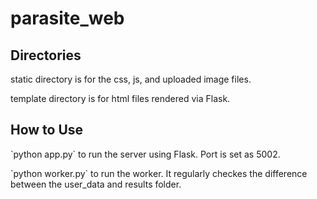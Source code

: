# parasite_web

<h2>Directories</h2>

<p>static directory is for the css, js, and uploaded image files.</p>
<p>template directory is for html files rendered via Flask.</p>


<h2>How to Use</h2>

<p>`python app.py` to run the server using Flask. Port is set as 5002.</p>
<p>`python worker.py` to run the worker. It regularly checkes the difference between the user_data and results folder.</p>
